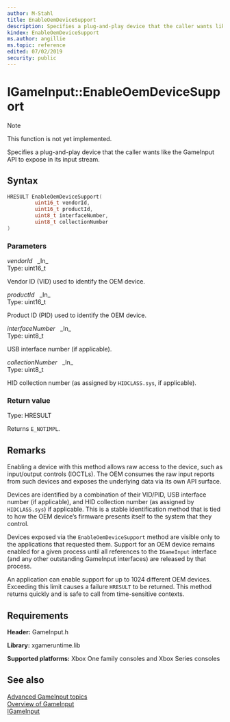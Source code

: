 ```yaml
---
author: M-Stahl
title: EnableOemDeviceSupport
description: Specifies a plug-and-play device that the caller wants like the GameInput API to expose in its input stream.
kindex: EnableOemDeviceSupport
ms.author: angillie
ms.topic: reference
edited: 07/02/2019
security: public
---
```


# IGameInput::EnableOemDeviceSupport  
> [!NOTE]
> This function is not yet implemented.

Specifies a plug-and-play device that the caller wants like the GameInput API to expose in its input stream.  

## Syntax  
  
```cpp
HRESULT EnableOemDeviceSupport(  
         uint16_t vendorId,  
         uint16_t productId,  
         uint8_t interfaceNumber,  
         uint8_t collectionNumber  
)  
```  
  
### Parameters  
  
*vendorId* &nbsp;&nbsp;\_In\_  
Type: uint16_t  

  
Vendor ID (VID) used to identify the OEM device.  


*productId* &nbsp;&nbsp;\_In\_  
Type: uint16_t  

  
Product ID (PID) used to identify the OEM device. 


*interfaceNumber* &nbsp;&nbsp;\_In\_  
Type: uint8_t  

  
USB interface number (if applicable).  


*collectionNumber* &nbsp;&nbsp;\_In\_  
Type: uint8_t  

  
HID collection number (as assigned by ``HIDCLASS.sys``, if applicable).  

  
### Return value  
Type: HRESULT
  
Returns ``E_NOTIMPL``.  
  
## Remarks  
  
Enabling a device with this method allows raw access to the device, such as input/output controls (IOCTLs). The OEM consumes the raw input reports from such devices and exposes the underlying data via its own API surface.  

Devices are identified by a combination of their VID/PID, USB interface number (if applicable), and HID collection number (as assigned by ``HIDCLASS.sys``) if applicable. This is a stable identification method that is tied to how the OEM device’s firmware presents itself to the system that they control.

Devices exposed via the ``EnableOemDeviceSupport`` method are visible only to the applications that requested them. Support for an OEM device remains enabled for a given process until all references to the ``IGameInput`` interface (and any other outstanding GameInput interfaces) are released by that process.

An application can enable support for up to 1024 different OEM devices. Exceeding this limit causes a failure ``HRESULT`` to be returned. This method returns quickly and is safe to call from time-sensitive contexts.  
  
## Requirements  
  
**Header:** GameInput.h
  
**Library:** xgameruntime.lib
  
**Supported platforms:** Xbox One family consoles and Xbox Series consoles  
  
## See also  

[Advanced GameInput topics](../../../../../../input/advanced/input-advanced-topics.md)  
[Overview of GameInput](../../../../../../input/overviews/input-overview.md)  
[IGameInput](../igameinput.md)  
  
  
